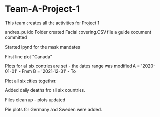 # Team-A-Project-1
This team creates all the activities for Project 1

andres_pulido Folder created
Facial covering.CSV file a guide document committed 

Started ipynd for the mask mandates

First line plot "Canada"

Plots for all six contries are set - the dates range was modified 
A = '2020-01-01' - From 
B = '2021-12-31' - To


Plot all six cities together.

Added daily deaths fro all six countries.

Files clean up - plots updated

Pie plots for Germany and Sweden were added.